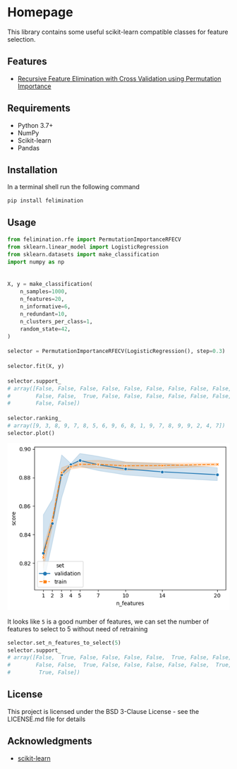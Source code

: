 # Homepage

This library contains some useful scikit-learn compatible classes for feature selection.

## Features

- [Recursive Feature Elimination with Cross Validation using Permutation Importance](reference/RFE.md#felimination.rfe.PermutationImportanceRFECV)

## Requirements

- Python 3.7+
- NumPy
- Scikit-learn
- Pandas

## Installation

In a terminal shell run the following command
```
pip install felimination
```

## Usage

```python
from felimination.rfe import PermutationImportanceRFECV
from sklearn.linear_model import LogisticRegression
from sklearn.datasets import make_classification
import numpy as np


X, y = make_classification(
    n_samples=1000,
    n_features=20,
    n_informative=6,
    n_redundant=10,
    n_clusters_per_class=1,
    random_state=42,
)

selector = PermutationImportanceRFECV(LogisticRegression(), step=0.3)

selector.fit(X, y)

selector.support_
# array([False, False, False, False, False, False, False, False, False,
#        False, False,  True, False, False, False, False, False, False,
#        False, False])

selector.ranking_
# array([9, 3, 8, 9, 7, 8, 5, 6, 9, 6, 8, 1, 9, 7, 8, 9, 9, 2, 4, 7])
selector.plot()
```
![example of plot](./docs/assets/example_plot.png)

It looks like `5` is a good number of features, we can set the number of features to select to 5 without need of retraining

```python
selector.set_n_features_to_select(5)
selector.support_
# array([False,  True, False, False, False, False,  True, False, False,
#        False, False,  True, False, False, False, False, False,  True,
#         True, False])
```

## License

This project is licensed under the BSD 3-Clause License - see the LICENSE.md file for details

## Acknowledgments

- [scikit-learn](https://scikit-learn.org/)
